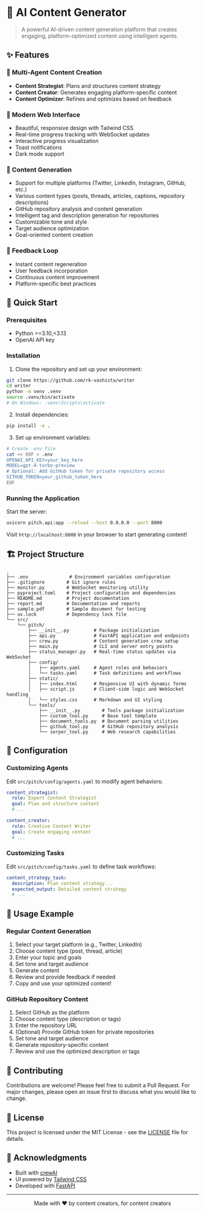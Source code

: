 # 🎯 AI Content Generator

<div align="center">



</div>



> A powerful AI-driven content generation platform that creates engaging, platform-optimized content using intelligent agents.

## ✨ Features

### 🤖 Multi-Agent Content Creation
- **Content Strategist**: Plans and structures content strategy
- **Content Creator**: Generates engaging platform-specific content
- **Content Optimizer**: Refines and optimizes based on feedback

### 🎨 Modern Web Interface
- Beautiful, responsive design with Tailwind CSS
- Real-time progress tracking with WebSocket updates
- Interactive progress visualization
- Toast notifications
- Dark mode support

### 📝 Content Generation
- Support for multiple platforms (Twitter, LinkedIn, Instagram, GitHub, etc.)
- Various content types (posts, threads, articles, captions, repository descriptions)
- GitHub repository analysis and content generation
- Intelligent tag and description generation for repositories
- Customizable tone and style
- Target audience optimization
- Goal-oriented content creation

### 🔄 Feedback Loop
- Instant content regeneration
- User feedback incorporation
- Continuous content improvement
- Platform-specific best practices

## 🚀 Quick Start

### Prerequisites
- Python >=3.10,<3.13
- OpenAI API key

### Installation

1. Clone the repository and set up your environment:
```bash
git clone https://github.com/rk-vashista/writer
cd writer
python -m venv .venv
source .venv/bin/activate 
# On Windows: .venv\Scripts\activate
```

2. Install dependencies:
```bash
pip install -e .
```

3. Set up environment variables:
```bash
# Create .env file
cat << EOF > .env
OPENAI_API_KEY=your_key_here
MODEL=gpt-4-turbo-preview
# Optional: Add GitHub token for private repository access
GITHUB_TOKEN=your_github_token_here
EOF
```

### Running the Application

Start the server:
```bash
uvicorn pitch.api:app --reload --host 0.0.0.0 --port 8000
```

Visit `http://localhost:8000` in your browser to start generating content!

## 🏗️ Project Structure

```
.
├── .env               # Environment variables configuration
├── .gitignore        # Git ignore rules
├── monitor.py        # WebSocket monitoring utility
├── pyproject.toml    # Project configuration and dependencies
├── README.md         # Project documentation
├── report.md         # Documentation and reports
├── sample.pdf        # Sample document for testing
├── uv.lock           # Dependency lock file
└── src/
    └── pitch/
        ├── __init__.py         # Package initialization
        ├── api.py              # FastAPI application and endpoints
        ├── crew.py             # Content generation crew setup
        ├── main.py             # CLI and server entry points
        ├── status_manager.py   # Real-time status updates via WebSocket
        ├── config/
        │   ├── agents.yaml     # Agent roles and behaviors
        │   └── tasks.yaml      # Task definitions and workflows
        ├── static/
        │   ├── index.html      # Responsive UI with dynamic forms
        │   ├── script.js       # Client-side logic and WebSocket handling
        │   └── styles.css      # Markdown and UI styling
        └── tools/
            ├── __init__.py        # Tools package initialization
            ├── custom_tool.py     # Base tool template
            ├── document_tools.py  # Document parsing utilities
            ├── github_tool.py     # GitHub repository analysis
            └── serper_tool.py     # Web research capabilities
```

## 🔧 Configuration

### Customizing Agents
Edit `src/pitch/config/agents.yaml` to modify agent behaviors:
```yaml
content_strategist:
  role: Expert Content Strategist
  goal: Plan and structure content
  # ...

content_creator:
  role: Creative Content Writer
  goal: Create engaging content
  # ...
```

### Customizing Tasks
Edit `src/pitch/config/tasks.yaml` to define task workflows:
```yaml
content_strategy_task:
  description: Plan content strategy...
  expected_output: Detailed content strategy
  # ...
```

## 📝 Usage Example

### Regular Content Generation
1. Select your target platform (e.g., Twitter, LinkedIn)
2. Choose content type (post, thread, article)
3. Enter your topic and goals
4. Set tone and target audience
5. Generate content
6. Review and provide feedback if needed
7. Copy and use your optimized content!

### GitHub Repository Content
1. Select GitHub as the platform
2. Choose content type (description or tags)
3. Enter the repository URL
4. (Optional) Provide GitHub token for private repositories
5. Set tone and target audience
6. Generate repository-specific content
7. Review and use the optimized description or tags

## 🤝 Contributing

Contributions are welcome! Please feel free to submit a Pull Request. For major changes, please open an issue first to discuss what you would like to change.

## 📄 License

This project is licensed under the MIT License - see the [LICENSE](LICENSE) file for details.

## 🙏 Acknowledgments

- Built with [crewAI](https://github.com/joaomdmoura/crewAI)
- UI powered by [Tailwind CSS](https://tailwindcss.com)
- Developed with [FastAPI](https://fastapi.tiangolo.com)

---

<div align="center">
Made with ❤️ by content creators, for content creators
</div>
